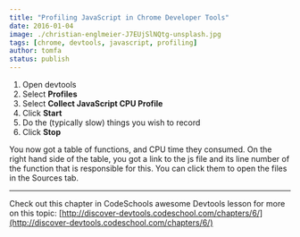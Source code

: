 ```yaml
---
title: "Profiling JavaScript in Chrome Developer Tools"
date: 2016-01-04
image: ./christian-englmeier-J7EUjSlNQtg-unsplash.jpg
tags: [chrome, devtools, javascript, profiling]
author: tomfa
status: publish
---
```


1.  Open devtools
2.  Select **Profiles**
3.  Select **Collect JavaScript CPU Profile**
4.  Click **Start**
5.  Do the (typically slow) things you wish to record
6.  Click **Stop**

You now got a table of functions, and CPU time they consumed. On the right hand side of the table, you got a link to the js file and its line number of the function that is responsible for this. You can click them to open the files in the Sources tab. 

***

Check out this chapter in CodeSchools awesome Devtools lesson for more on this topic: [http://discover-devtools.codeschool.com/chapters/6/](http://discover-devtools.codeschool.com/chapters/6/)
